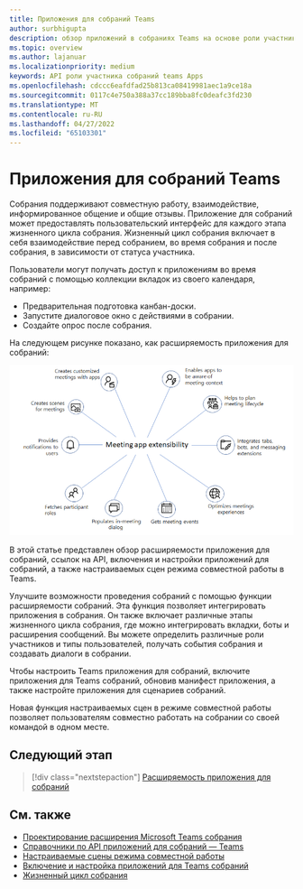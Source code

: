 ```yaml
---
title: Приложения для собраний Teams
author: surbhigupta
description: обзор приложений в собраниях Teams на основе роли участника и пользователя
ms.topic: overview
ms.author: lajanuar
ms.localizationpriority: medium
keywords: API роли участника собраний teams Apps
ms.openlocfilehash: cdccc6eafdfad25b813ca08419981aec1a9ce18a
ms.sourcegitcommit: 0117c4e750a388a37cc189bba8fc0deafc3fd230
ms.translationtype: MT
ms.contentlocale: ru-RU
ms.lasthandoff: 04/27/2022
ms.locfileid: "65103301"
---
```

# <a name="apps-for-teams-meetings"></a>Приложения для собраний Teams

Собрания поддерживают совместную работу, взаимодействие, информированное общение и общие отзывы. Приложение для собраний может предоставлять пользовательский интерфейс для каждого этапа жизненного цикла собрания. Жизненный цикл собрания включает в себя взаимодействие перед собранием, во время собрания и после собрания, в зависимости от статуса участника.

Пользователи могут получать доступ к приложениям во время собраний с помощью коллекции вкладок из своего календаря, например:

* Предварительная подготовка канбан-доски.
* Запустите диалоговое окно с действиями в собрании.
* Создайте опрос после собрания.

На следующем рисунке показано, как расширяемость приложения для собраний:

![Расширяемость приложения для собраний](../assets/images/apps-in-meetings/meetingappextensibility.png)

В этой статье представлен обзор расширяемости приложения для собраний, ссылок на API, включения и настройки приложений для собраний, а также настраиваемых сцен режима совместной работы в Teams.

Улучшите возможности проведения собраний с помощью функции расширяемости собраний. Эта функция позволяет интегрировать приложения в собрания. Он также включает различные этапы жизненного цикла собрания, где можно интегрировать вкладки, боты и расширения сообщений. Вы можете определить различные роли участников и типы пользователей, получать события собрания и создавать диалоги в собрании.

Чтобы настроить Teams приложения для собраний, включите приложения для Teams собраний, обновив манифест приложения, а также настройте приложения для сценариев собраний.

Новая функция настраиваемых сцен в режиме совместной работы позволяет пользователям совместно работать на собрании со своей командой в одном месте.

## <a name="next-step"></a>Следующий этап

> [!div class="nextstepaction"]
> [Расширяемость приложения для собраний](meeting-app-extensibility.md)

## <a name="see-also"></a>См. также

* [Проектирование расширения Microsoft Teams собрания](~/apps-in-teams-meetings/design/designing-apps-in-meetings.md)
* [Справочники по API приложений для собраний — Teams](~/apps-in-teams-meetings/api-references.md)
* [Настраиваемые сцены режима совместной работы](~/apps-in-teams-meetings/teams-together-mode.md)
* [Включение и настройка приложений для Teams собраний](~/apps-in-teams-meetings/enable-and-configure-your-app-for-teams-meetings.md)
* [Жизненный цикл собрания](meeting-app-extensibility.md#meeting-lifecycle)
